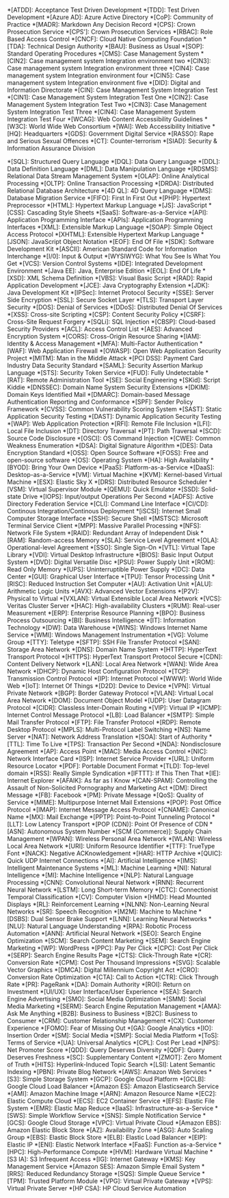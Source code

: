 <!-- user added -->
*[ATDD]: Acceptance Test Driven Development
*[TDD]: Test Driven Development
*[Azure AD]: Azure Active Directory
*[CoP]: Community of Practice
*[MADR]: Markdown Any Decision Record
*[CPS]: Crown Prosecution Service
*[CPS']: Crown Prosecution Services
*[RBAC]: Role Based Access Control
*[CNCF]: Cloud Native Computing Foundation
*[TDA]: Technical Design Authority
*[BAU]: Business as Usual
*[SOP]: Standard Operating Procedures
*[CMS]: Case Management System
*[CIN2]: Case management system Integration environment two
*[CIN3]: Case management system Integration environment three
*[CIN4]: Case management system Integration environment four
*[CIN5]: Case management system Integration environment five
*[DID]: Digital and Information Directorate
*[CIN]: Case Management System Integration Test
*[CIN1]: Case Management System Integration Test One
*[CIN2]: Case Management System Integration Test Two
*[CIN3]: Case Management System Integration Test Three
*[CIN4]: Case Management System Integration Test Four
*[WCAG]: Web Content Accessibility Guidelines
*[W3C]: World Wide Web Consortium
*[WAI]: Web Accessibility Initiative
*[HQ]: Headquarters
*[GDS]: Government Digital Service
*[RASSO]: Rape and Serious Sexual Offences
*[CT]: Counter-terrorism
*[SIAD]: Security & Information Assurance Division

<!-- https://geekflare.com/tech-abbreviations/ -->
*[SQL]: Structured Query Language
*[DQL]: Data Query Language
*[DDL]: Data Definition Language
*[DML]: Data Manipulation Language
*[RDSMS]: Relational Data Stream Management System
*[OLAP]: Online Analytical Processing
*[OLTP]: Online Transaction Processing
*[DRDA]: Distributed Relational Database Architecture
*[4D QL]: 4D Query Language
*[DMS]: Database Migration Service
*[FIFO]: First In First Out
*[PHP]: Hypertext Preprocessor
*[HTML]: Hypertext Markup Language
*[JS]: JavaScript
*[CSS]: Cascading Style Sheets
*[SaaS]: Software-as-a-Service
*[API]: Application Programming Interface
*[APIs]: Application Programming Interfaces
*[XML]: Extensible Markup Language
*[SOAP]: Simple Object Access Protocol
*[XHTML]: Extensible Hypertext Markup Language
*[JSON]: JavaScript Object Notation
*[EOF]: End Of File
*[SDK]: Software Development Kit
*[ASCII]: American Standard Code for Information Interchange
*[I/0]: Input & Output
*[WYSIWYG]: What You See Is What You Get
*[VCS]: Version Control Systems
*[IDE]: Integrated Development Environment
*[Java EE]: Java, Enterprise Edition
*[EOL]: End Of Life
*[XSD]: XML Schema Definition
*[VBS]: Visual Basic Script
*[RAD]: Rapid Application Development
*[JCE]: Java Cryptography Extension
*[JDK]: Java Development Kit
*[IPSec]: Internet Protocol Security
*[SSE]: Server Side Encryption
*[SSL]: Secure Socket Layer
*[TLS]: Transport Layer Security
*[DOS]: Denial of Services
*[DDoS]: Distributed Denial Of Services
*[XSS]: Cross-site Scripting
*[CSP]: Content Security Policy
*[CSRF]: Cross-Site Request Forgery
*[SQLi]: SQL Injection
*[CBSP]: Cloud-based Security Providers
*[ACL]: Access Control List
*[AES]: Advanced Encryption System
*[CORS]: Cross-Origin Resource Sharing
*[IAM]: Identity & Access Management
*[MFA]: Multi-Factor Authentication
*[WAF]: Web Application Firewall
*[OWASP]: Open Web Application Security Project
*[MITM]: Man in the Middle Attack
*[PCI DSS]: Payment Card Industry Data Security Standard
*[SAML]: Security Assertion Markup Language
*[STS]: Security Token Service
*[FUD]: Fully Undetectable
*[RAT]: Remote Administration Tool
*[SE]: Social Engineering
*[SKid]: Script Kiddie
*[DNSSEC]: Domain Name System Security Extensions
*[DKIM]: Domain Keys Identified Mail
*[DMARC]: Domain-based Message Authentication Reporting and Conformance
*[SPF]: Sender Policy Framework
*[CVSS]: Common Vulnerability Scoring System
*[SAST]: Static Application Security Testing
*[DAST]: Dynamic Application Security Testing
*[WAP]: Web Application Protection
*[RFI]: Remote File Inclusion
*[LFI]: Local File Inclusion
*[DT]: Directory Traversal
*[PT]: Path Traversal
*[SCD]: Source Code Disclosure
*[OSCI]: OS Command Injection
*[CWE]: Common Weakness Enumeration
*[DSA]: Digital Signature Algorithm
*[DES]: Data Encryption Standard
*[OSS]: Open Source Software
*[FOSS]: Free and open-source software
*[OS]: Operating System
*[HA]: High Availability
*[BYOD]: Bring Your Own Device
*[PaaS]: Platform-as-a-Service
*[DaaS]: Desktop-as-a-Service
*[VM]: Virtual Machine
*[KVM]: Kernel-based Virtual Machine
*[ESX]: Elastic Sky X
*[DRS]: Distributed Resource Scheduler
*[VSM]: Virtual Supervisor Module
*[QEMU]: Quick Emulator
*[SSD]: Solid-state Drive
*[IOPS]: Input/output Operations Per Second
*[ADFS]: Active Directory Federation Service
*[CLI]: Command Line Interface
*[CI/CD]: Continous Integration/Continous Deployment
*[iSCSI]: Internet Small Computer Storage Interface
*[SSH]: Secure Shell
*[MSTSC]: Microsoft Terminal Service Client
*[MPP]: Massive Parallel Processing
*[NFS]: Network File System
*[RAID]: Redundant Array of Independent Disk
*[RAM]: Random-access Memory
*[SLA]: Service Level Agreement
*[OLA]: Operational-level Agreement
*[SSO]: Single Sign-On
*[VTL]: Virtual Tape Library
*[VDI]: Virtual Desktop Infrastructure
*[BIOS]: Basic Input Output System
*[DVD]: Digital Versatile Disc
*[PSU]: Power Supply Unit
*[ROM]: Read Only Memory
*[UPS]: Uninterruptible Power Supply
*[DC]: Data Center
*[GUI]: Graphical User Interface
*[TPU]: Tensor Processing Unit
*[RISC]: Reduced Instruction Set Computer
*[AU]: Activation Unit
*[ALU]: Arithmetic Logic Units
*[AVX]: Advanced Vector Extensions
*[P2V]: Physical to Virtual
*[VXLAN]: Virtual Extensible Local Area Network
*[VCS]: Veritas Cluster Server
*[HAC]: High-availability Clusters
*[RUM]: Real-user Measurement
*[ERP]: Enterprise Resource Planning
*[BPO]: Business Process Outsourcing
*[BI]: Business Intelligence
*[IT]: Information Technology
*[DW]: Data Warehouse
*[WINS]: Windows Internet Name Service
*[WMI]: Windows Management Instrumentation
*[VG]: Volume Group
*[TTY]: Teletype
*[SFTP]: SSH File Transfer Protocol
*[SAN]: Storage Area Network
*[DNS]: Domain Name System
*[HTTP]: HyperText Transport Protocol
*[HTTPS]: HyperText Transport Protocol Secure
*[CDN]: Content Delivery Network
*[LAN]: Local Area Network
*[WAN]: Wide Area Network
*[DHCP]: Dynamic Host Configuration Protocol
*[TCP]: Transmission Control Protocol
*[IP]: Internet Protocol
*[WWW]: World Wide Web
*[IoT]: Internet Of Things
*[D2D]: Device to Device
*[VPN]: Virtual Private Network
*[BGP]: Border Gateway Protocol
*[VLAN]: Virtual Local Area Network
*[DOM]: Document Object Model
*[UDP]: User Datagram Protocol
*[CIDR]: Classless Inter-Domain Routing
*[VIP]: Virtual IP
*[ICMP]: Internet Control Message Protocol
*[LB]: Load Balancer
*[SMTP]: Simple Mail Transfer Protocol
*[FTP]: File Transfer Protocol
*[RDP]: Remote Desktop Protocol
*[MPLS]: Multi-Protocol Label Switching
*[NS]: Name Server
*[NAT]: Network Address Translation
*[SOA]: Start of Authority
*[TTL]: Time To Live
*[TPS]: Transaction Per Second
*[NDA]: Nondisclosure Agreement
*[AP]: Access Point
*[MAC]: Media Access Control
*[NIC]: Network Interface Card
*[ISP]: Internet Service Provider
*[URL]: Uniform Resource Locator
*[PDF]: Portable Document Format
*[TLD]: Top-level domain
*[RSS]: Really Simple Syndication
*[IFTTT]: If This Then That
*[IE]: Internet Explorer
*[AFAIK]: As far as I Know
*[CAN-SPAM]: Controlling the Assault of Non-Solicited Pornography and Marketing Act
*[DM]: Direct Message
*[FB]: Facebook
*[PM]: Private Message
*[QoS]: Quality of Service
*[MIME]: Multipurpose Internet Mail Extensions
*[POP]: Post Office Protocol
*[IMAP]: Internet Message Access Protocol
*[CNAME]: Canonical Name
*[MX]: Mail Exchange
*[PPTP]: Point-to-Point Tunneling Protocol
*[LLT]: Low Latency Transport
*[POP (CDN)]: Point Of Presence of CDN
*[ASN]: Autonomous System Number
*[SCM (Commerce)]: Supply Chain Management
*[WPAN]: Wireless Personal Area Network
*[WLAN]: Wireless Local Area Network
*[URI]: Uniform Resource Identifier
*[TTF]: TrueType Font
*[NACK]: Negative ACKnowledgement
*[HAR]: HTTP Archive
*[QUIC]: Quick UDP Internet Connections
*[AI]: Artificial Intelligence
*[IMS]: Intelligent Maintenance Systems
*[ML]: Machine Learning
*[NI]: Natural Intelligence
*[MI]: Machine Intelligence
*[NLP]: Natural Language Processing
*[CNN]: Convolutional Neural Network
*[RNN]: Recurrent Neural Network
*[LSTM]: Long Short-term Memory
*[CTC]: Connectionist Temporal Classification
*[CV]: Computer Vision
*[HMD]: Head Mounted Displays
*[RL]: Reinforcement Learning
*[NLNN]: Non-Learning Neural Networks
*[SR]: Speech Recognition
*[M2M]: Machine to Machine
*[DSBS]: Dual Sensor Brake Support
*[LNN]: Learning Neural Networks
*[NLU]: Natural Language Understanding
*[RPA]: Robotic Process Automation
*[ANN]: Artificial Neural Network
*[SEO]: Search Engine Optimization
*[SCM]: Search Content Marketing
*[SEM]: Search Engine Marketing
*[WP]: WordPress
*[PPC]: Pay Per Click
*[CPC]: Cost Per Click
*[SERP]: Search Engine Results Page
*[CTS]: Click-Through Rate
*[CR]: Conversion Rate
*[CPM]: Cost Per Thousand Impressions
*[SVG]: Scalable Vector Graphics
*[DMCA]: Digital Millennium Copyright Act
*[CRO]: Conversion Rate Optimization
*[CTA]: Call to Action
*[CTR]: Click Through Rate
*[PR]: PageRank
*[DA]: Domain Authority
*[ROI]: Return on Investment
*[UI/UX]: User Interface/User Experience
*[SEA]: Search Engine Advertising
*[SMO]: Social Media Optimization
*[SMM]: Social Media Marketing
*[SERM]: Search Engine Reputation Management
*[AMA]: Ask Me Anything
*[B2B]: Business to Business
*[B2C]: Business to Consumer
*[CRM]: Customer Relationship Management
*[CX]: Customer Experience
*[FOMO]: Fear of Missing Out
*[GA]: Google Analytics
*[IO]: Insertion Order
*[SM]: Social Media
*[SMP]: Social Media Platform
*[ToS]: Terms of Service
*[UA]: Universal Analytics
*[CPL]: Cost Per Lead
*[NPS]: Net Promoter Score
*[QDD]: Query Deserves Diversity
*[QDF]: Query Deserves Freshness
*[SC]: Supplementary Content
*[ZMOT]: Zero Moment of Truth
*[HITS]: Hyperlink-Induced Topic Search
*[LSI]: Latent Semantic Indexing
*[PBN]: Private Blog Network
*[AWS]: Amazon Web Services
*[S3]: Simple Storage System
*[GCP]: Google Cloud Platform
*[GCLB]: Google Cloud Load Balancer
*[Amazon ES]: Amazon Elasticsearch Service
*[AMI]: Amazon Machine Image
*[ARN]: Amazon Resource Name
*[EC2]: Elastic Compute Cloud
*[ECS]: EC2 Container Service
*[EFS]: Elastic File System
*[EMR]: Elastic Map Reduce
*[IaaS]: Infrastructure-as-a-Service
*[SWS]: Simple Workflow Service
*[SNS]: Simple Notification Service
*[GCS]: Google Cloud Storage
*[VPC]: Virtual Private Cloud
*[Amazon EBS]: Amazon Elastic Block Store
*[AZ]: Availability Zone
*[ASG]: Auto Scaling Group
*[EBS]: Elastic Block Store
*[ELB]: Elastic Load Balancer
*[EIP]: Elastic IP
*[ENI]: Elastic Network Interface
*[FaaS]: Function as-a-Service
*[HPC]: High-Performance Compute
*[HVM]: Hardware Virtual Machine
*[S3 IA]: S3 Infrequent Access
*[IG]: Internet Gateway
*[KMS]: Key Management Service
*[Amazon SES]: Amazon Simple Email System
*[RRS]: Reduced Redundancy Storage
*[SQS]: Simple Queue Service
*[TPM]: Trusted Platform Module
*[VPG]: Virtual Private Gateway
*[VPS]: Virtual Private Server
*[HP CSA]: HP Cloud Service Automation
